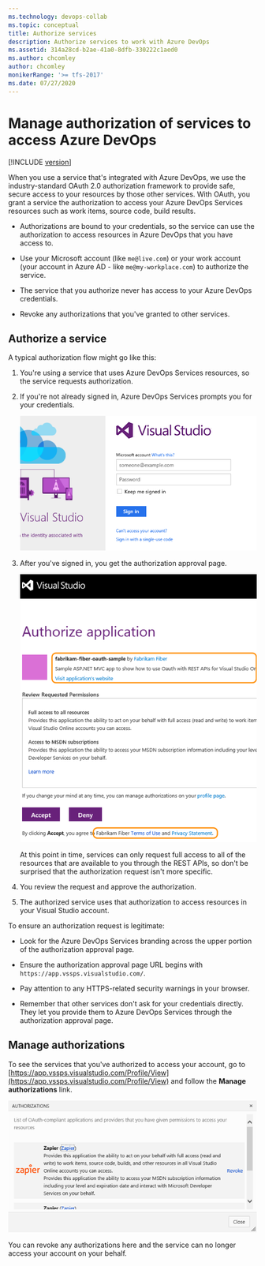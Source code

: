 ```yaml
---
ms.technology: devops-collab
ms.topic: conceptual
title: Authorize services 
description: Authorize services to work with Azure DevOps
ms.assetid: 314a28cd-b2ae-41a0-8dfb-330222c1aed0
ms.author: chcomley
author: chcomley
monikerRange: '>= tfs-2017'
ms.date: 07/27/2020
---
```


#  Manage authorization of services to access Azure DevOps 

[!INCLUDE [version](../includes/version-tfs-2017-through-vsts.md)]

When you use a service that's integrated with Azure DevOps,
we use the industry-standard OAuth 2.0 authorization framework to provide safe,
secure access to your resources by those other services.
With OAuth, you grant a service the authorization to access your Azure DevOps Services
resources such as work items, source code, build results.

- Authorizations are bound to your credentials,
so the service can use the authorization to access resources
in Azure DevOps that you have access to.

- Use your Microsoft account (like ```me@live.com```) or your work account
(your account in Azure AD - like ```me@my-workplace.com```) to authorize the service.

- The service that you authorize never has access to your Azure DevOps credentials.

- Revoke any authorizations that you've granted to other services.

## Authorize a service

A typical authorization flow might go like this:

1. You're using a service that uses Azure DevOps Services resources,
so the service requests authorization.

1. If you're not already signed in, Azure DevOps Services prompts you for your credentials.

   ![Azure DevOps Services sign in page](./media/authorize/vso-sign-in.png) 

2. After you've signed in, you get the authorization approval page.

   ![Azure DevOps Services authorization page](./media/authorize/vso-authorize.png)

   At this point in time, services can only request full access to all of the resources that are available to you through the REST APIs, so don't be surprised that the authorization request isn't more specific.

3. You review the request and approve the authorization.

4. The authorized service uses that authorization to access resources in your Visual Studio account.

To ensure an authorization request is legitimate:

- Look for the Azure DevOps Services branding across the upper portion of the authorization approval page.

- Ensure the authorization approval page URL begins with ```https://app.vssps.visualstudio.com/```.

- Pay attention to any HTTPS-related security warnings in your browser.

- Remember that other services don't ask for your credentials directly. They let you provide them to Azure DevOps Services through the authorization approval page.

## Manage authorizations

To see the services that you've authorized to access your account,
go to [https://app.vssps.visualstudio.com/Profile/View](https://app.vssps.visualstudio.com/Profile/View)
and follow the **Manage authorizations** link.

![List of authorized services](./media/authorize/authorizations.png)

You can revoke any authorizations here and the service can no longer access your account on your behalf.
